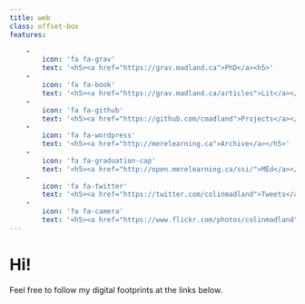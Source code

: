 ```yaml
---
title: web
class: offset-box
features:

    -
        icon: 'fa fa-grav'
        text: '<h5><a href="https://grav.madland.ca">PhD</a><h5>'
    -
        icon: 'fa fa-book'
        text: '<h5><a href="https://grav.madland.ca/articles">Lit</a></h5>'
    -
        icon: 'fa fa-github'
        text: '<h5><a href="https://github.com/cmadland">Projects</a></h5>'
    -
        icon: 'fa fa-wordpress'
        text: '<h5><a href="http://merelearning.ca">Archive</a></h5>'
    -
        icon: 'fa fa-graduation-cap'
        text: '<h5><a href="http://open.merelearning.ca/ssi/">MEd</a></h5>'
    -
        icon: 'fa fa-twitter'
        text: '<h5><a href="https://twitter.com/colinmadland">Tweets</a></h5>'
    -
        icon: 'fa fa-camera'
        text: '<h5><a href="https://www.flickr.com/photos/colinmadland">Pics</a></h5>'
---
```


# Hi!
Feel free to follow my digital footprints at the links below.
